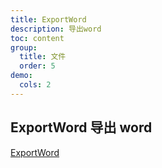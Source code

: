 ```yaml
---
title: ExportWord
description: 导出word
toc: content
group:
  title: 文件
  order: 5
demo:
  cols: 2
---
```


## ExportWord 导出 word

[ExportWord](https://github.com/eternallycyf/Antd-CustomComponent/blob/main/src/pages/ExportWord/index.tsx)
